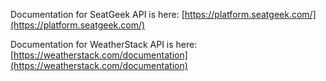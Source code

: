 Documentation for SeatGeek API is here: [https://platform.seatgeek.com/](https://platform.seatgeek.com/)

Documentation for WeatherStack API is here: [https://weatherstack.com/documentation](https://weatherstack.com/documentation)
